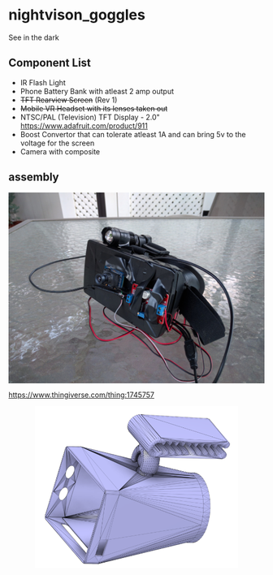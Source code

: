 # nightvison_goggles

See in the dark


## Component List

* IR Flash Light
* Phone Battery Bank with atleast 2 amp output
* ~~TFT Rearview Screen~~ (Rev 1)
* ~~Mobile VR Headset with its lenses taken out~~
*  NTSC/PAL (Television) TFT Display - 2.0" https://www.adafruit.com/product/911
* Boost Convertor that can tolerate atleast 1A and can bring 5v to the voltage for the screen 
* Camera with composite 



## assembly







<p align="center" style="vertical-align: top; position: relative" >
<img align="top" style="vertical-align:top" src="https://github.com/aziddy/nightvison_goggles/blob/master/media/IMG_20160605_202914.jpg?raw=true" width="700"/>
</p>



https://www.thingiverse.com/thing:1745757
<p align="center" style="vertical-align: top; position: relative" >
<img align="top" style="vertical-align:top" src="https://github.com/aziddy/nightvison_goggles/blob/master/media/cad.PNG?raw=true" width="400"/>
</p>
